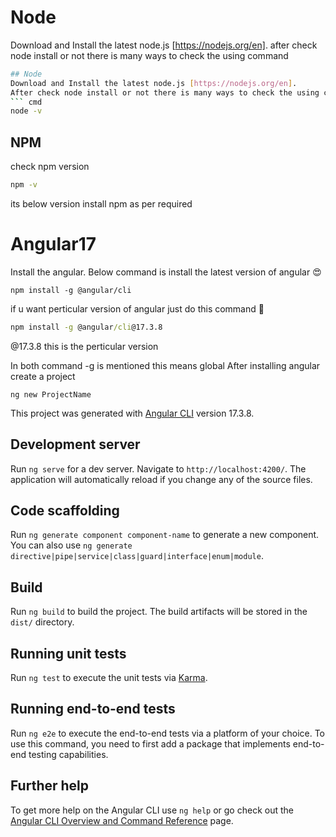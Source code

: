 # Node
Download and Install the latest node.js [https://nodejs.org/en]. after check node install or not there is many ways to check the using command
```bash
## Node
Download and Install the latest node.js [https://nodejs.org/en].
After check node install or not there is many ways to check the using command
``` cmd
node -v
```
## NPM
check npm version
``` cmd
npm -v
```
its below version install npm as per required
# Angular17
Install the angular. Below command is install the latest version of angular 😍
```
npm install -g @angular/cli
```
if u want perticular version of angular just do this command 🌈
```cmd
npm install -g @angular/cli@17.3.8
```
@17.3.8 this is the perticular version

In both command -g is mentioned this means global
After installing angular create a project
```
ng new ProjectName
```

This project was generated with [Angular CLI](https://github.com/angular/angular-cli) version 17.3.8.

## Development server

Run `ng serve` for a dev server. Navigate to `http://localhost:4200/`. The application will automatically reload if you change any of the source files.

## Code scaffolding

Run `ng generate component component-name` to generate a new component. You can also use `ng generate directive|pipe|service|class|guard|interface|enum|module`.

## Build

Run `ng build` to build the project. The build artifacts will be stored in the `dist/` directory.

## Running unit tests

Run `ng test` to execute the unit tests via [Karma](https://karma-runner.github.io).

## Running end-to-end tests

Run `ng e2e` to execute the end-to-end tests via a platform of your choice. To use this command, you need to first add a package that implements end-to-end testing capabilities.

## Further help

To get more help on the Angular CLI use `ng help` or go check out the [Angular CLI Overview and Command Reference](https://angular.io/cli) page.
